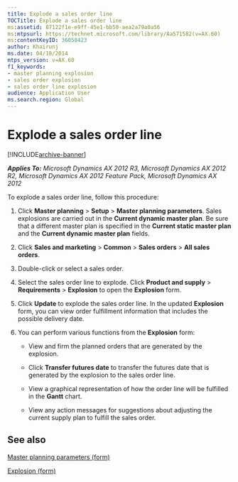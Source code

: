 ```yaml
---
title: Explode a sales order line
TOCTitle: Explode a sales order line
ms:assetid: 87122f1e-e9ff-45e1-bb50-aea2a79a0a56
ms:mtpsurl: https://technet.microsoft.com/library/Aa571582(v=AX.60)
ms:contentKeyID: 36058423
author: Khairunj
ms.date: 04/18/2014
mtps_version: v=AX.60
f1_keywords:
- master planning explosion
- sales order explosion
- sales order line explosion
audience: Application User
ms.search.region: Global
---
```


# Explode a sales order line 


[!INCLUDE[archive-banner](includes/archive-banner.md)]


_**Applies To:** Microsoft Dynamics AX 2012 R3, Microsoft Dynamics AX 2012 R2, Microsoft Dynamics AX 2012 Feature Pack, Microsoft Dynamics AX 2012_

To explode a sales order line, follow this procedure:

1.  Click **Master planning** \> **Setup** \> **Master planning parameters**. Sales explosions are carried out in the **Current dynamic master plan**. Be sure that a different master plan is specified in the **Current static master plan** and the **Current dynamic master plan** fields.

2.  Click **Sales and marketing** \> **Common** \> **Sales orders** \> **All sales orders**.

3.  Double-click or select a sales order.

4.  Select the sales order line to explode. Click **Product and supply** \> **Requirements** \> **Explosion** to open the **Explosion** form.

5.  Click **Update** to explode the sales order line. In the updated **Explosion** form, you can view order fulfillment information that includes the possible delivery date.

6.  You can perform various functions from the **Explosion** form:
    
      - View and firm the planned orders that are generated by the explosion.
    
      - Click **Transfer futures date** to transfer the futures date that is generated by the explosion to the sales order line.
    
      - View a graphical representation of how the order line will be fulfilled in the **Gantt** chart.
    
      - View any action messages for suggestions about adjusting the current supply plan to fulfill the sales order.

## See also

[Master planning parameters (form)](https://technet.microsoft.com/library/aa591522\(v=ax.60\))

[Explosion (form)](https://technet.microsoft.com/library/aa573004\(v=ax.60\))

  


